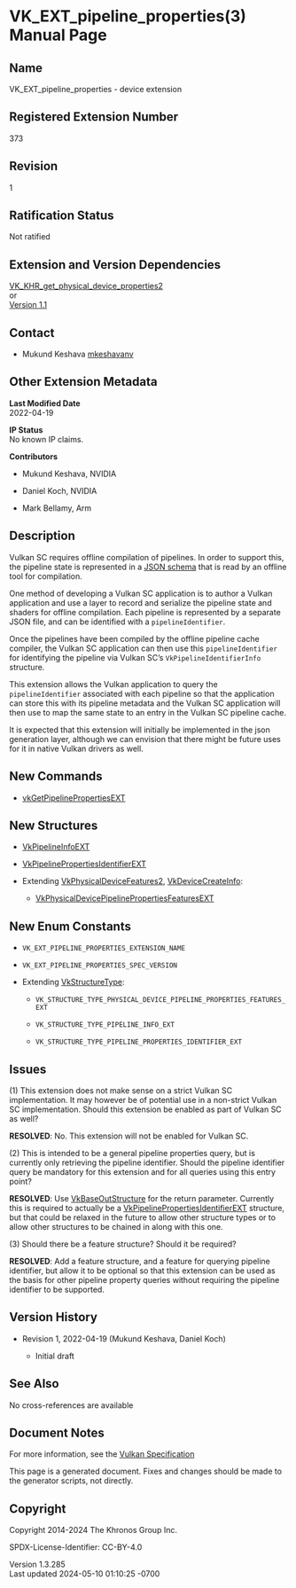 # VK_EXT_pipeline_properties(3) Manual Page

## Name

VK_EXT_pipeline_properties - device extension



## <a href="#_registered_extension_number" class="anchor"></a>Registered Extension Number

373

## <a href="#_revision" class="anchor"></a>Revision

1

## <a href="#_ratification_status" class="anchor"></a>Ratification Status

Not ratified

## <a href="#_extension_and_version_dependencies" class="anchor"></a>Extension and Version Dependencies

[VK_KHR_get_physical_device_properties2](https://registry.khronos.org/vulkan/specs/1.3-extensions/man/html/VK_KHR_get_physical_device_properties2.html)  
or  
[Version 1.1](#versions-1.1)  

## <a href="#_contact" class="anchor"></a>Contact

- Mukund Keshava <a
  href="https://github.com/KhronosGroup/Vulkan-Docs/issues/new?body=%5BVK_EXT_pipeline_properties%5D%20@mkeshavanv%0A*Here%20describe%20the%20issue%20or%20question%20you%20have%20about%20the%20VK_EXT_pipeline_properties%20extension*"
  target="_blank" rel="nofollow noopener"><em></em>mkeshavanv</a>

## <a href="#_other_extension_metadata" class="anchor"></a>Other Extension Metadata

**Last Modified Date**  
2022-04-19

**IP Status**  
No known IP claims.

**Contributors**  
- Mukund Keshava, NVIDIA

- Daniel Koch, NVIDIA

- Mark Bellamy, Arm

## <a href="#_description" class="anchor"></a>Description

Vulkan SC requires offline compilation of pipelines. In order to support
this, the pipeline state is represented in a [JSON
schema](https://github.com/KhronosGroup/VulkanSC-Docs/wiki/JSON-schema)
that is read by an offline tool for compilation.

One method of developing a Vulkan SC application is to author a Vulkan
application and use a layer to record and serialize the pipeline state
and shaders for offline compilation. Each pipeline is represented by a
separate JSON file, and can be identified with a `pipelineIdentifier`.

Once the pipelines have been compiled by the offline pipeline cache
compiler, the Vulkan SC application can then use this
`pipelineIdentifier` for identifying the pipeline via Vulkan SC’s
`VkPipelineIdentifierInfo` structure.

This extension allows the Vulkan application to query the
`pipelineIdentifier` associated with each pipeline so that the
application can store this with its pipeline metadata and the Vulkan SC
application will then use to map the same state to an entry in the
Vulkan SC pipeline cache.

It is expected that this extension will initially be implemented in the
json generation layer, although we can envision that there might be
future uses for it in native Vulkan drivers as well.

## <a href="#_new_commands" class="anchor"></a>New Commands

- [vkGetPipelinePropertiesEXT](https://registry.khronos.org/vulkan/specs/1.3-extensions/man/html/vkGetPipelinePropertiesEXT.html)

## <a href="#_new_structures" class="anchor"></a>New Structures

- [VkPipelineInfoEXT](https://registry.khronos.org/vulkan/specs/1.3-extensions/man/html/VkPipelineInfoEXT.html)

- [VkPipelinePropertiesIdentifierEXT](https://registry.khronos.org/vulkan/specs/1.3-extensions/man/html/VkPipelinePropertiesIdentifierEXT.html)

- Extending [VkPhysicalDeviceFeatures2](https://registry.khronos.org/vulkan/specs/1.3-extensions/man/html/VkPhysicalDeviceFeatures2.html),
  [VkDeviceCreateInfo](https://registry.khronos.org/vulkan/specs/1.3-extensions/man/html/VkDeviceCreateInfo.html):

  - [VkPhysicalDevicePipelinePropertiesFeaturesEXT](https://registry.khronos.org/vulkan/specs/1.3-extensions/man/html/VkPhysicalDevicePipelinePropertiesFeaturesEXT.html)

## <a href="#_new_enum_constants" class="anchor"></a>New Enum Constants

- `VK_EXT_PIPELINE_PROPERTIES_EXTENSION_NAME`

- `VK_EXT_PIPELINE_PROPERTIES_SPEC_VERSION`

- Extending [VkStructureType](https://registry.khronos.org/vulkan/specs/1.3-extensions/man/html/VkStructureType.html):

  - `VK_STRUCTURE_TYPE_PHYSICAL_DEVICE_PIPELINE_PROPERTIES_FEATURES_EXT`

  - `VK_STRUCTURE_TYPE_PIPELINE_INFO_EXT`

  - `VK_STRUCTURE_TYPE_PIPELINE_PROPERTIES_IDENTIFIER_EXT`

## <a href="#_issues" class="anchor"></a>Issues

\(1\) This extension does not make sense on a strict Vulkan SC
implementation. It may however be of potential use in a non-strict
Vulkan SC implementation. Should this extension be enabled as part of
Vulkan SC as well?

**RESOLVED**: No. This extension will not be enabled for Vulkan SC.

\(2\) This is intended to be a general pipeline properties query, but is
currently only retrieving the pipeline identifier. Should the pipeline
identifier query be mandatory for this extension and for all queries
using this entry point?

**RESOLVED**: Use [VkBaseOutStructure](https://registry.khronos.org/vulkan/specs/1.3-extensions/man/html/VkBaseOutStructure.html) for the
return parameter. Currently this is required to actually be a
[VkPipelinePropertiesIdentifierEXT](https://registry.khronos.org/vulkan/specs/1.3-extensions/man/html/VkPipelinePropertiesIdentifierEXT.html)
structure, but that could be relaxed in the future to allow other
structure types or to allow other structures to be chained in along with
this one.

\(3\) Should there be a feature structure? Should it be required?

**RESOLVED**: Add a feature structure, and a feature for querying
pipeline identifier, but allow it to be optional so that this extension
can be used as the basis for other pipeline property queries without
requiring the pipeline identifier to be supported.

## <a href="#_version_history" class="anchor"></a>Version History

- Revision 1, 2022-04-19 (Mukund Keshava, Daniel Koch)

  - Initial draft

## <a href="#_see_also" class="anchor"></a>See Also

No cross-references are available

## <a href="#_document_notes" class="anchor"></a>Document Notes

For more information, see the <a
href="https://registry.khronos.org/vulkan/specs/1.3-extensions/html/vkspec.html#VK_EXT_pipeline_properties"
target="_blank" rel="noopener">Vulkan Specification</a>

This page is a generated document. Fixes and changes should be made to
the generator scripts, not directly.

## <a href="#_copyright" class="anchor"></a>Copyright

Copyright 2014-2024 The Khronos Group Inc.

SPDX-License-Identifier: CC-BY-4.0

Version 1.3.285  
Last updated 2024-05-10 01:10:25 -0700
